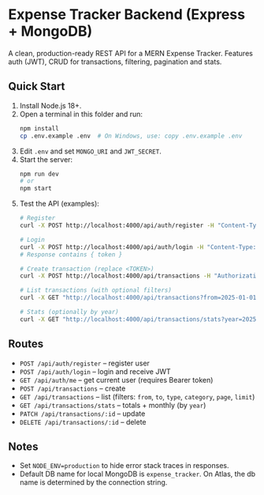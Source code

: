 # Expense Tracker Backend (Express + MongoDB)

A clean, production-ready REST API for a MERN Expense Tracker. Features auth (JWT), CRUD for transactions, filtering, pagination and stats.

## Quick Start

1. Install Node.js 18+.
2. Open a terminal in this folder and run:
   ```bash
   npm install
   cp .env.example .env  # On Windows, use: copy .env.example .env
   ```
3. Edit `.env` and set `MONGO_URI` and `JWT_SECRET`.
4. Start the server:
   ```bash
   npm run dev
   # or
   npm start
   ```
5. Test the API (examples):
   ```bash
   # Register
   curl -X POST http://localhost:4000/api/auth/register -H "Content-Type: application/json" -d "{\"name\":\"Divyansh\", \"email\":\"me@example.com\", \"password\":\"secret123\"}"

   # Login
   curl -X POST http://localhost:4000/api/auth/login -H "Content-Type: application/json" -d "{\"email\":\"me@example.com\", \"password\":\"secret123\"}"
   # Response contains { token }

   # Create transaction (replace <TOKEN>)
   curl -X POST http://localhost:4000/api/transactions -H "Authorization: Bearer <TOKEN>" -H "Content-Type: application/json" -d "{\"amount\":1500, \"type\":\"expense\", \"category\":\"Food\", \"note\":\"Zomato\"}"

   # List transactions (with optional filters)
   curl -X GET "http://localhost:4000/api/transactions?from=2025-01-01&to=2025-12-31&limit=5&page=1" -H "Authorization: Bearer <TOKEN>"

   # Stats (optionally by year)
   curl -X GET "http://localhost:4000/api/transactions/stats?year=2025" -H "Authorization: Bearer <TOKEN>"
   ```

## Routes

- `POST /api/auth/register` – register user
- `POST /api/auth/login` – login and receive JWT
- `GET /api/auth/me` – get current user (requires Bearer token)
- `POST /api/transactions` – create
- `GET /api/transactions` – list (filters: `from`, `to`, `type`, `category`, `page`, `limit`)
- `GET /api/transactions/stats` – totals + monthly (by `year`)
- `PATCH /api/transactions/:id` – update
- `DELETE /api/transactions/:id` – delete

## Notes
- Set `NODE_ENV=production` to hide error stack traces in responses.
- Default DB name for local MongoDB is `expense_tracker`. On Atlas, the db name is determined by the connection string.
